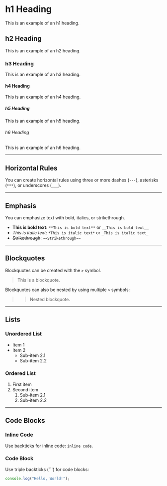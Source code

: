 # h1 Heading
This is an example of an h1 heading.

## h2 Heading
This is an example of an h2 heading.

### h3 Heading
This is an example of an h3 heading.

#### h4 Heading
This is an example of an h4 heading.

##### h5 Heading
This is an example of an h5 heading.

###### h6 Heading
This is an example of an h6 heading.

---

## Horizontal Rules
You can create horizontal rules using three or more dashes (`---`), asterisks (`***`), or underscores (`___`).

---

## Emphasis
You can emphasize text with bold, italics, or strikethrough.

- **This is bold text**: `**This is bold text**` or `__This is bold text__`
- *This is italic text*: `*This is italic text*` or `_This is italic text_`
- ~~Strikethrough~~: `~~Strikethrough~~`

---

## Blockquotes
Blockquotes can be created with the `>` symbol.

> This is a blockquote.

Blockquotes can also be nested by using multiple `>` symbols:
> > Nested blockquote.

---

## Lists

### Unordered List
- Item 1
- Item 2
  - Sub-item 2.1
  - Sub-item 2.2

### Ordered List
1. First item
2. Second item
   1. Sub-item 2.1
   2. Sub-item 2.2

---

## Code Blocks

### Inline Code
Use backticks for inline code: `inline code`.

### Code Block
Use triple backticks (\`\`\`) for code blocks:
```javascript
console.log("Hello, World!");
